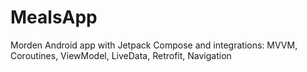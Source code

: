 # MealsApp
Morden Android app with Jetpack Compose and integrations: MVVM, Coroutines, ViewModel, LiveData, Retrofit, Navigation
